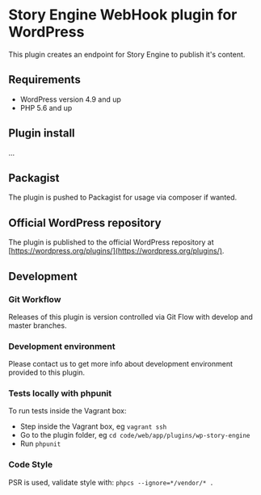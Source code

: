 # Story Engine WebHook plugin for WordPress
This plugin creates an endpoint for Story Engine to publish it's content.

## Requirements
* WordPress version 4.9 and up
* PHP 5.6 and up

## Plugin install
...

## Packagist
The plugin is pushed to Packagist for usage via composer if wanted.

## Official WordPress repository
The plugin is published to the official WordPress repository at [https://wordpress.org/plugins/](https://wordpress.org/plugins/).

## Development

### Git Workflow
Releases of this plugin is version controlled via Git Flow with develop and master branches.

### Development environment
Please contact us to get more info about development environment provided to this plugin.

### Tests locally with phpunit
To run tests inside the Vagrant box:
* Step inside the Vagrant box, eg `vagrant ssh`
* Go to the plugin folder, eg `cd code/web/app/plugins/wp-story-engine`
* Run `phpunit`

### Code Style
PSR is used, validate style with:
`phpcs --ignore=*/vendor/* .`
